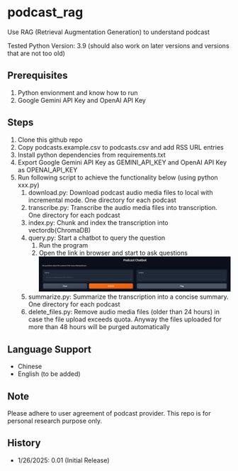 # podcast_rag
Use RAG (Retrieval Augmentation Generation) to understand podcast

Tested Python Version: 3.9 (should also work on later versions and versions that are not too old)

## Prerequisites
1. Python envionment and know how to run
2. Google Gemini API Key and OpenAI API Key

## Steps
1. Clone this github repo
2. Copy podcasts.example.csv to podcasts.csv and add RSS URL entries
3. Install python dependencies from requirements.txt
4. Export Google Gemini API Key as GEMINI_API_KEY and OpenAI API Key as OPENAI_API_KEY
5. Run following script to achieve the functionality below (using python xxx.py)
    1. download.py: Download podcast audio media files to local with incremental mode. One directory for each podcast 
    2. transcribe.py: Transcribe the audio media files into transcription. One directory for each podcast
    3. index.py: Chunk and index the transcription into vectordb(ChromaDB)
    4. query.py: Start a chatbot to query the question
	    1. Run the program
	    2. Open the link in browser and start to ask questions <img src="https://raw.githubusercontent.com/liujinmarshall/podcast_rag/refs/heads/main/docs/img/chatbot.png" />
    5. summarize.py: Summarize the transcription into a concise summary. One directory for each podcast
    6. delete_files.py: Remove audio media files (older than 24 hours) in case the file upload exceeds quota. Anyway the files uploaded for more than 48 hours will be purged automatically

## Language Support
* Chinese
* English (to be added)

## Note
Please adhere to user agreement of podcast provider. This repo is for personal research purpose only.

## History
* 1/26/2025: 0.01 (Initial Release)
